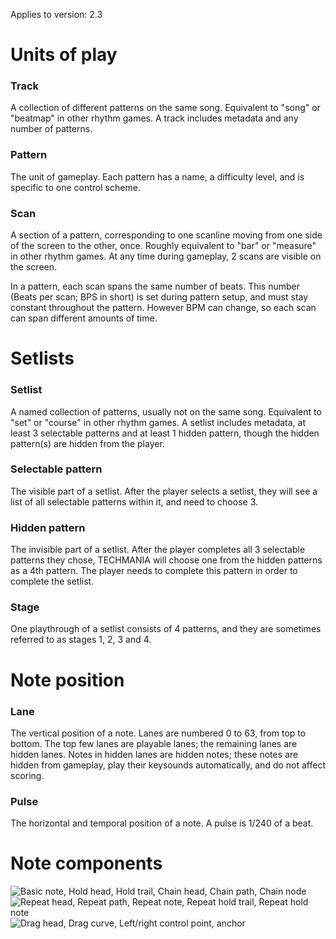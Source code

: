 Applies to version: 2.3

# Units of play
### Track
A collection of different patterns on the same song. Equivalent to "song" or "beatmap" in other rhythm games. A track includes metadata and any number of patterns.

### Pattern
The unit of gameplay. Each pattern has a name, a difficulty level, and is specific to one control scheme.

### Scan
A section of a pattern, corresponding to one scanline moving from one side of the screen to the other, once. Roughly equivalent to "bar" or "measure" in other rhythm games. At any time during gameplay, 2 scans are visible on the screen.

In a pattern, each scan spans the same number of beats. This number (Beats per scan; BPS in short) is set during pattern setup, and must stay constant throughout the pattern. However BPM can change, so each scan can span different amounts of time.

# Setlists
### Setlist
A named collection of patterns, usually not on the same song. Equivalent to "set" or "course" in other rhythm games. A setlist includes metadata, at least 3 selectable patterns and at least 1 hidden pattern, though the hidden pattern(s) are hidden from the player.

### Selectable pattern
The visible part of a setlist. After the player selects a setlist, they will see a list of all selectable patterns within it, and need to choose 3.

### Hidden pattern
The invisible part of a setlist. After the player completes all 3 selectable patterns they chose, TECHMANIA will choose one from the hidden patterns as a 4th pattern. The player needs to complete this pattern in order to complete the setlist.

### Stage
One playthrough of a setlist consists of 4 patterns, and they are sometimes referred to as stages 1, 2, 3 and 4.

# Note position
### Lane
The vertical position of a note. Lanes are numbered 0 to 63, from top to bottom. The top few lanes are playable lanes; the remaining lanes are hidden lanes. Notes in hidden lanes are hidden notes; these notes are hidden from gameplay, play their keysounds automatically, and do not affect scoring.

### Pulse
The horizontal and temporal position of a note. A pulse is 1/240 of a beat.

# Note components

![Basic note, Hold head, Hold trail, Chain head, Chain path, Chain node](https://github.com/techmania-team/techmania-docs/assets/30272345/fc924d6f-eed7-455d-8dde-a0d05c162862)
![Repeat head, Repeat path, Repeat note, Repeat hold trail, Repeat hold note](https://github.com/techmania-team/techmania-docs/assets/30272345/2b466d39-f852-4400-af5e-20a838658280)
![Drag head, Drag curve, Left/right control point, anchor](https://github.com/techmania-team/techmania-docs/assets/30272345/60d41d0f-522e-4ae9-a5b9-17884cacce5a)
